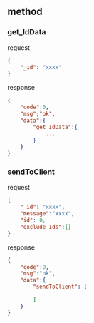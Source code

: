 ## method

### get_IdData

request
```json
{
    "_id": "xxxx"
}
```
response
```json
{
    "code":0,
    "msg";"ok",
    "data":{
        "get_IdData":{
            ...
        }
    }
}

```


### sendToClient

request
```json
{
    "_id": "xxxx",
    "message":"xxxx",
    "id": 0,
    "exclude_Ids":[]
}
```
response
```json
{
    "code":0,
    "msg":"ok",
    "data":{
        "sendToClient": [

        ]
    }
}

```




